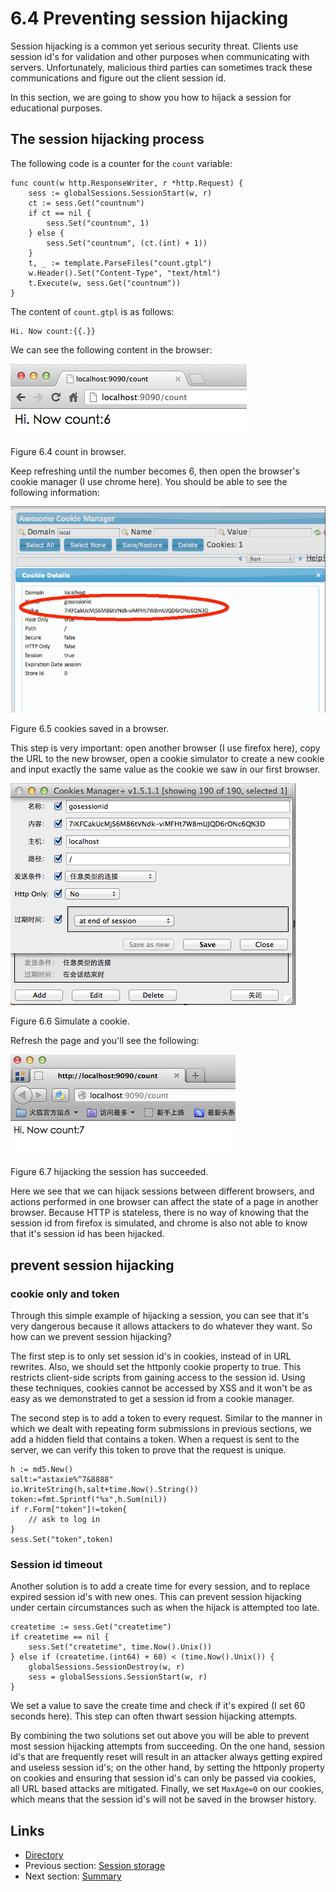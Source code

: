 # 6.4 Preventing session hijacking

Session hijacking is a common yet serious security threat. Clients use session id's for validation and other purposes when communicating with servers. Unfortunately, malicious third parties can sometimes track these communications and figure out the client session id. 

In this section, we are going to show you how to hijack a session for educational purposes.

## The session hijacking process

The following code is a counter for the `count` variable:

	func count(w http.ResponseWriter, r *http.Request) {
	    sess := globalSessions.SessionStart(w, r)
	    ct := sess.Get("countnum")
	    if ct == nil {
	        sess.Set("countnum", 1)
	    } else {
	        sess.Set("countnum", (ct.(int) + 1))
	    }
	    t, _ := template.ParseFiles("count.gtpl")
	    w.Header().Set("Content-Type", "text/html")
	    t.Execute(w, sess.Get("countnum"))
	}

The content of `count.gtpl` is as follows:

	Hi. Now count:{{.}}

We can see the following content in the browser:

![](images/6.4.hijack.png?raw=true)

Figure 6.4 count in browser.

Keep refreshing until the number becomes 6, then open the browser's cookie manager (I use chrome here). You should be able to see the following information:

![](images/6.4.cookie.png?raw=true)

Figure 6.5 cookies saved in a browser.

This step is very important: open another browser (I use firefox here), copy the URL to the new browser, open a cookie simulator to create a new cookie and input exactly the same value as the cookie we saw in our first browser.

![](images/6.4.setcookie.png?raw=true)

Figure 6.6 Simulate a cookie.

Refresh the page and you'll see the following:

![](images/6.4.hijacksuccess.png?raw=true)

Figure 6.7 hijacking the session has succeeded.

Here we see that we can hijack sessions between different browsers, and actions performed in one browser can affect the state of a page in another browser. Because HTTP is stateless, there is no way of knowing that the session id from firefox is simulated, and chrome is also not able to know that it's session id has been hijacked.

## prevent session hijacking

### cookie only and token

Through this simple example of hijacking a session, you can see that it's very dangerous because it allows attackers to do whatever they want. So how can we prevent session hijacking?

The first step is to only set session id's in cookies, instead of in URL rewrites. Also, we should set the httponly cookie property to true. This restricts client-side scripts from gaining access to the session id. Using these techniques, cookies cannot be accessed by XSS and it won't be as easy as we demonstrated to get a session id from a cookie manager.

The second step is to add a token to every request. Similar to the manner in which we dealt with repeating form submissions in previous sections, we add a hidden field that contains a token. When a request is sent to the server, we can verify this token to prove that the request is unique.
	
	h := md5.New()
	salt:="astaxie%^7&8888"
	io.WriteString(h,salt+time.Now().String())
	token:=fmt.Sprintf("%x",h.Sum(nil))
	if r.Form["token"]!=token{
	    // ask to log in
	}
	sess.Set("token",token)

### Session id timeout

Another solution is to add a create time for every session, and to replace expired session id's with new ones. This can prevent session hijacking under certain circumstances such as when the hijack is attempted too late.

	createtime := sess.Get("createtime")
	if createtime == nil {
	    sess.Set("createtime", time.Now().Unix())
	} else if (createtime.(int64) + 60) < (time.Now().Unix()) {
	    globalSessions.SessionDestroy(w, r)
	    sess = globalSessions.SessionStart(w, r)
	}

We set a value to save the create time and check if it's expired (I set 60 seconds here). This step can often thwart session hijacking attempts.

By combining the two solutions set out above you will be able to prevent most session hijacking attempts from succeeding. On the one hand, session id's that are frequently reset will result in an attacker always getting expired and useless session id's; on the other hand, by setting the httponly property on cookies and ensuring that session id's can only be passed via cookies, all URL based attacks are mitigated. Finally, we set `MaxAge=0` on our cookies, which means that the session id's will not be saved in the browser history.

## Links

- [Directory](preface.md)
- Previous section: [Session storage](06.3.md)
- Next section: [Summary](06.5.md)
